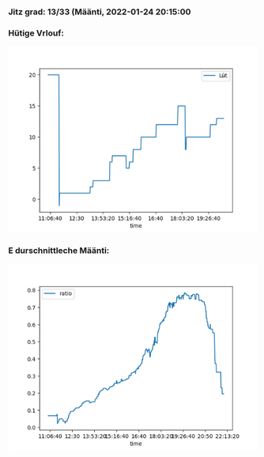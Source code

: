 ### Jitz grad: 13/33 (Määnti, 2022-01-24 20:15:00

### Hütige Vrlouf:
![Graph](Today.png)

### E durschnittleche Määnti:
![Graph](Määnti.png)